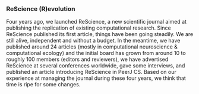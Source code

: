 ### ReScience (R)evolution

Four years ago, we launched ReScience, a new scientific journal aimed at
publishing the replication of existing computational research. Since ReScience
published its first article, things have been going steadily. We are still
alive, independent and without a budget. In the meantime, we have published
around 24 articles (mostly in computational neuroscience & computational
ecology) and the initial board has grown from around 10 to roughly 100 members
(editors and reviewers), we have advertised ReScience at several conferences
worldwide, gave some interviews, and published an article introducing ReScience
in PeerJ CS. Based on our experience at managing the journal during these four
years, we think that time is ripe for some changes.

